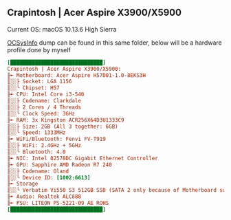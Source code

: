 ## Crapintosh | Acer Aspire X3900/X5900

Current OS: macOS 10.13.6 High Sierra

[OCSysInfo](https://github.com/KernelWanderers/OCSysInfo) dump can be found in this same folder, below will be a hardware profile done by myself

```ini
[██████████████████████████████] 
Crapintosh | Acer Aspire X3900/X5900:
╟➼ Motherboard: Acer Aspire H57D01-1.0-8EKS3H
║░░├ Socket: LGA 1156
║░░╰ Chipset: H57
╟➼ CPU: Intel Core i3-540
║░░├ Codename: Clarkdale
║░░├ 2 Cores / 4 Threads
║░░╰ Clock Speed: 3GHz
╟➼ RAM: 3x Kingston ACR256X64D3U1333C9
║░░├ Size: 2GB (All 3 together: 6GB)
║░░╰ Speed: 1333MHz
╟➼ WiFi/Bluetooth: Fenvi FV-T919
║░░├ WiFi: 2.4GHz + 5GHz
║░░╰ Bluetooth: 4.0
╟➼ NIC: Intel 82578DC Gigabit Ethernet Controller
╟➼ GPU: Sapphire AMD Radeon R7 240
║░░├ Codename: Oland
║░░╰ Device ID: [1002:6613]
╟➼ Storage
║░░╰ Verbatim Vi550 S3 512GB SSD (SATA 2 only because of Motherboard support)
╟➼ Audio: Realtek ALC888
╟➼ PSU: LITEON PS-5221-09 AE ROHS
[██████████████████████████████]
```
